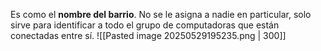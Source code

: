 Es como el **nombre del barrio**. No se le asigna a nadie en particular, solo sirve para identificar a todo el grupo de computadoras que están conectadas entre sí.
![[Pasted image 20250529195235.png | 300]]